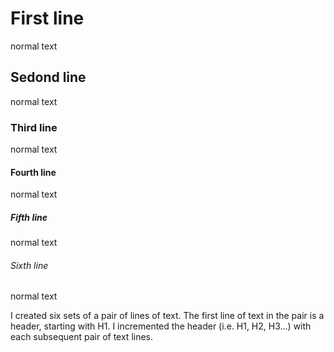# First line
normal text
## Sedond line
normal text
### Third line
normal text
#### Fourth line
normal text
##### Fifth line
normal text
###### Sixth line
normal text

I created six sets of a pair of lines of text. The first line of text in the pair is a header, starting with H1. I incremented the header (i.e. H1, H2, H3...) with each subsequent pair of text lines.
